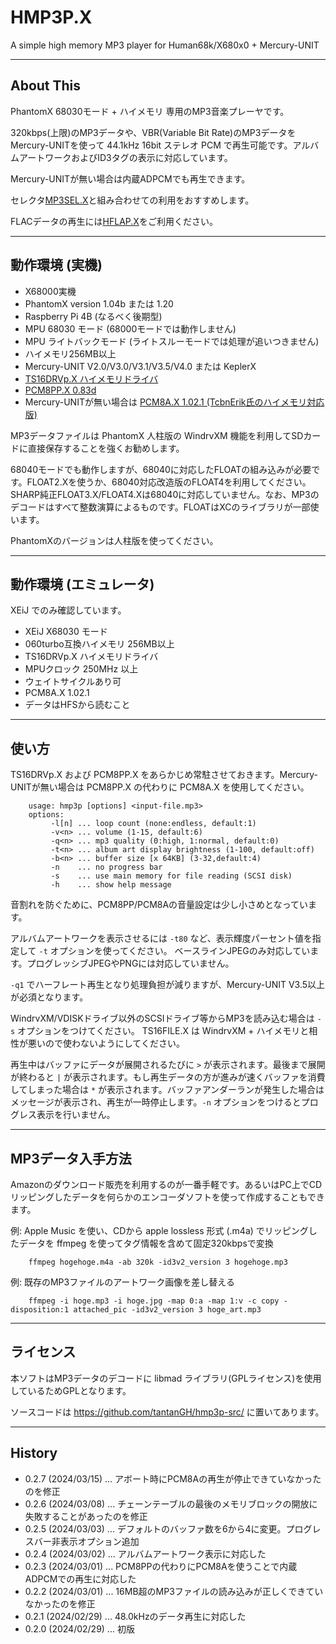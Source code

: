 # HMP3P.X

A simple high memory MP3 player for Human68k/X680x0 + Mercury-UNIT

---

## About This

PhantomX 68030モード + ハイメモリ 専用のMP3音楽プレーヤです。

320kbps(上限)のMP3データや、VBR(Variable Bit Rate)のMP3データを Mercury-UNITを使って 44.1kHz 16bit ステレオ PCM で再生可能です。アルバムアートワークおよびID3タグの表示に対応しています。

Mercury-UNITが無い場合は内蔵ADPCMでも再生できます。

セレクタ[MP3SEL.X](https://github.com/tantanGH/mp3sel/)と組み合わせての利用をおすすめします。

FLACデータの再生には[HFLAP.X](https://github.com/tantanGH/hflap/)をご利用ください。

---

## 動作環境 (実機)

* X68000実機
* PhantomX version 1.04b または 1.20
* Raspberry Pi 4B (なるべく後期型)
* MPU 68030 モード (68000モードでは動作しません)
* MPU ライトバックモード (ライトスルーモードでは処理が追いつきません)
* ハイメモリ256MB以上
* Mercury-UNIT V2.0/V3.0/V3.1/V3.5/V4.0 または KeplerX
* [TS16DRVp.X ハイメモリドライバ](https://hauoli.x68kbbs.com/)
* [PCM8PP.X 0.83d](http://retropc.net/x68000/software/hardware/mercury/pcm8pp/)
* Mercury-UNITが無い場合は [PCM8A.X 1.02.1 (TcbnErik氏のハイメモリ対応版)](https://github.com/kg68k/pcm8a/releases/tag/v1.02.1)

MP3データファイルは PhantomX 人柱版の WindrvXM 機能を利用してSDカードに直接保存することを強くお勧めします。

68040モードでも動作しますが、68040に対応したFLOATの組み込みが必要です。FLOAT2.Xを使うか、68040対応改造版のFLOAT4を利用してください。SHARP純正FLOAT3.X/FLOAT4.Xは68040に対応していません。なお、MP3のデコードはすべて整数演算によるものです。FLOATはXCのライブラリが一部使います。

PhantomXのバージョンは人柱版を使ってください。

---

## 動作環境 (エミュレータ)

XEiJ でのみ確認しています。

* XEiJ X68030 モード
* 060turbo互換ハイメモリ 256MB以上
* TS16DRVp.X ハイメモリドライバ
* MPUクロック 250MHz 以上
* ウェイトサイクルあり可
* PCM8A.X 1.02.1
* データはHFSから読むこと

---

## 使い方

TS16DRVp.X および PCM8PP.X をあらかじめ常駐させておきます。Mercury-UNITが無い場合は PCM8PP.X の代わりに PCM8A.X を使用してください。

        usage: hmp3p [options] <input-file.mp3>
        options:
             -l[n] ... loop count (none:endless, default:1)
             -v<n> ... volume (1-15, default:6)
             -q<n> ... mp3 quality (0:high, 1:normal, default:0)
             -t<n> ... album art display brightness (1-100, default:off)
             -b<n> ... buffer size [x 64KB] (3-32,default:4)
             -n    ... no progress bar
             -s    ... use main memory for file reading (SCSI disk)
             -h    ... show help message

音割れを防ぐために、PCM8PP/PCM8Aの音量設定は少し小さめとなっています。

アルバムアートワークを表示させるには `-t80` など、表示輝度パーセント値を指定して `-t` オプションを使ってください。
ベースラインJPEGのみ対応しています。プログレッシブJPEGやPNGには対応していません。

`-q1` でハーフレート再生となり処理負担が減りますが、Mercury-UNIT V3.5以上が必須となります。

WindrvXM/VDISKドライブ以外のSCSIドライブ等からMP3を読み込む場合は `-s` オプションをつけてください。
TS16FILE.X は WindrvXM + ハイメモリと相性が悪いので使わないようにしてください。

再生中はバッファにデータが展開されるたびに `>` が表示されます。最後まで展開が終わると `|` が表示されます。もし再生データの方が進みが速くバッファを消費してしまった場合は `*` が表示されます。バッファアンダーランが発生した場合はメッセージが表示され、再生が一時停止します。`-n` オプションをつけるとプログレス表示を行いません。

---

## MP3データ入手方法

Amazonのダウンロード販売を利用するのが一番手軽です。あるいはPC上でCDリッピングしたデータを何らかのエンコーダソフトを使って作成することもできます。

例: Apple Music を使い、CDから apple lossless 形式 (.m4a) でリッピングしたデータを ffmpeg を使ってタグ情報を含めて固定320kbpsで変換

        ffmpeg hogehoge.m4a -ab 320k -id3v2_version 3 hogehoge.mp3

例: 既存のMP3ファイルのアートワーク画像を差し替える

        ffmpeg -i hoge.mp3 -i hoge.jpg -map 0:a -map 1:v -c copy -disposition:1 attached_pic -id3v2_version 3 hoge_art.mp3

---

## ライセンス

本ソフトはMP3データのデコードに libmad ライブラリ(GPLライセンス)を使用しているためGPLとなります。

ソースコードは https://github.com/tantanGH/hmp3p-src/ に置いてあります。

---

## History

* 0.2.7 (2024/03/15) ... アボート時にPCM8Aの再生が停止できていなかったのを修正
* 0.2.6 (2024/03/08) ... チェーンテーブルの最後のメモリブロックの開放に失敗することがあったのを修正
* 0.2.5 (2024/03/03) ... デフォルトのバッファ数を6から4に変更。プログレスバー非表示オプション追加
* 0.2.4 (2024/03/02) ... アルバムアートワーク表示に対応した
* 0.2.3 (2024/03/01) ... PCM8PPの代わりにPCM8Aを使うことで内蔵ADPCMでの再生に対応した
* 0.2.2 (2024/03/01) ... 16MB超のMP3ファイルの読み込みが正しくできていなかったのを修正
* 0.2.1 (2024/02/29) ... 48.0kHzのデータ再生に対応した
* 0.2.0 (2024/02/29) ... 初版
